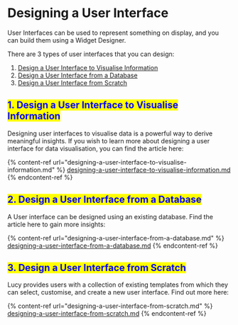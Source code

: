 # Designing a User Interface

User Interfaces can be used to represent something on display, and you can build them using a Widget Designer.&#x20;

There are 3 types of user interfaces that you can design:

1. [Design a User Interface to Visualise Information](./#id-1.-design-a-user-interface-to-visualise-information)
2. [Design a User Interface from a Database](./#id-2.-design-a-user-interface-from-a-database)
3. [Design a User Interface from Scratch](./#id-3.-design-a-user-interface-from-scratch)

## <mark style="color:blue;">1. Design a User Interface to Visualise Information</mark>

Designing user interfaces to visualise data is a powerful way to derive meaningful insights. If you wish to learn more about designing a user interface for data visualisation, you can find the article here:

{% content-ref url="designing-a-user-interface-to-visualise-information.md" %}
[designing-a-user-interface-to-visualise-information.md](designing-a-user-interface-to-visualise-information.md)
{% endcontent-ref %}

## <mark style="color:blue;">2. Design a User Interface from a Database</mark>

A User interface can be designed using an existing database. Find the article here to gain more insights:



{% content-ref url="designing-a-user-interface-from-a-database.md" %}
[designing-a-user-interface-from-a-database.md](designing-a-user-interface-from-a-database.md)
{% endcontent-ref %}

## <mark style="color:blue;">3. Design a User Interface from Scratch</mark>

Lucy provides users with a collection of existing templates from which they can select, customise, and create a new user interface. Find out more here:

{% content-ref url="designing-a-user-interface-from-scratch.md" %}
[designing-a-user-interface-from-scratch.md](designing-a-user-interface-from-scratch.md)
{% endcontent-ref %}

